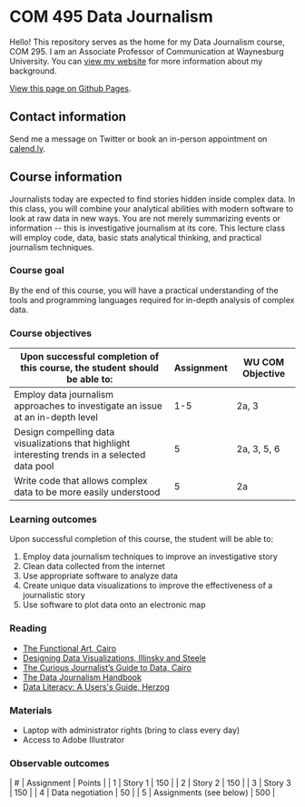 # COM 495 Data Journalism

Hello! This repository serves as the home for my Data Journalism course, COM 295. I am an Associate Professor of Communication at Waynesburg University. You can [view my website](http://shr.mn) for more information about my background.

[View this page on Github Pages](https://shermandy.github.io/COM-495-Data-Journalism).

## Contact information

Send me a message on Twitter or book an in-person appointment on [calend.ly](https://calendly.com/drsherman).

## Course information

Journalists today are expected to find stories hidden inside complex data. In this class, you will combine your analytical abilities with modern software to look at raw data in new ways. You are not merely summarizing events or information -- this is investigative journalism at its core. This lecture class will employ code, data, basic stats analytical thinking, and practical journalism techniques.

### Course goal

By the end of this course, you will have a practical understanding of the tools and programming languages required for in-depth analysis of complex data.

### Course objectives

| Upon successful completion of this course, the student should be able to: | Assignment | WU COM Objective |
| --- | --- | --- |
| Employ data journalism approaches to investigate an issue at an in-depth level | 1-5 | 2a, 3 |
| Design compelling data visualizations that highlight interesting trends in a selected data pool | 5 | 2a, 3, 5, 6 |
| Write code that allows complex data to be more easily understood | 5 | 2a |

### Learning outcomes

Upon successful completion of this course, the student will be able to:

1. Employ data journalism techniques to improve an investigative story
2. Clean data collected from the internet
3. Use appropriate software to analyze data
4. Create unique data visualizations to improve the effectiveness of a journalistic story
5. Use software to plot data onto an electronic map

### Reading
* [The Functional Art, Cairo](http://a.co/hLatpV3)
* [Designing Data Visualizations, Illinsky and Steele](http://a.co/cu4QqLd)
* [The Curious Journalist’s Guide to Data, Cairo](https://www.cjr.org/tow_center_reports/the_curious_journalists_guide_to_data.php)
* [The Data Journalism Handbook](http://datajournalismhandbook.org/1.0/en/)
* [Data Literacy: A Users's Guide, Herzog](http://a.co/8XpbZDK)

### Materials
* Laptop with administrator rights (bring to class every day)
* Access to Adobe Illustrator

### Observable outcomes
| # | Assignment              | Points | 
| 1 | Story 1                 | 150    |
| 2 | Story 2                 | 150    |
| 3 | Story 3                 | 150    |
| 4 | Data negotiation        | 50     |
| 5 | Assignments (see below) | 500    |


